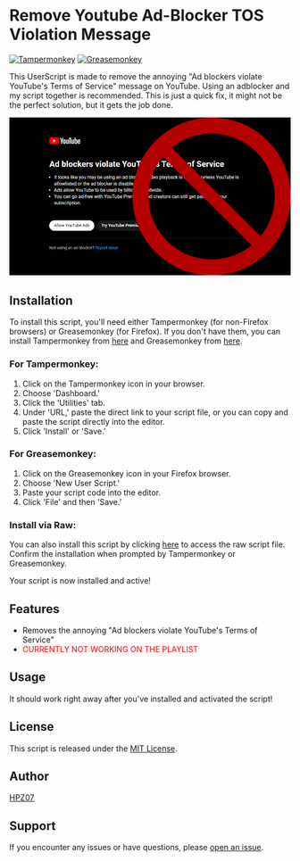 # Remove Youtube Ad-Blocker TOS Violation Message

[![Tampermonkey](https://img.shields.io/badge/Tampermonkey-Compatible-brightgreen.svg)](https://www.tampermonkey.net)
[![Greasemonkey](https://img.shields.io/badge/Greasemonkey-Compatible-brightgreen.svg)](https://addons.mozilla.org/en-US/firefox/addon/greasemonkey/)

This UserScript is made to remove the annoying "Ad blockers violate YouTube's Terms of Service" message on YouTube. Using an adblocker and my script together is recommended.
This is just a quick fix, it might not be the perfect solution, but it gets the job done.

<div align="center">
    <img src="/image.png" alt="Preview">
</div>

## Installation

To install this script, you'll need either Tampermonkey (for non-Firefox browsers) or Greasemonkey (for Firefox). If you don't have them, you can install Tampermonkey from [here](https://www.tampermonkey.net/) and Greasemonkey from [here](https://addons.mozilla.org/en-US/firefox/addon/greasemonkey/).

### For Tampermonkey:

1. Click on the Tampermonkey icon in your browser.
2. Choose 'Dashboard.'
3. Click the 'Utilities' tab.
4. Under 'URL,' paste the direct link to your script file, or you can copy and paste the script directly into the editor.
5. Click 'Install' or 'Save.'

### For Greasemonkey:

1. Click on the Greasemonkey icon in your Firefox browser.
2. Choose 'New User Script.'
3. Paste your script code into the editor.
4. Click 'File' and then 'Save.'

### Install via Raw:

You can also install this script by clicking [here](https://github.com/HPZ07/RemoveAdBlockYoutube/raw/main/youtube-ad-blocker-message-remover.user.js) to access the raw script file. Confirm the installation when prompted by Tampermonkey or Greasemonkey.

Your script is now installed and active!

## Features

- Removes the annoying "Ad blockers violate YouTube's Terms of Service"
- <font color="red">CURRENTLY NOT WORKING ON THE PLAYLIST</font>

## Usage

It should work right away after you've installed and activated the script!

## License

This script is released under the [MIT License](LICENSE).

## Author

[HPZ07](https://github.com/HPZ07)

## Support

If you encounter any issues or have questions, please [open an issue](https://github.com/HPZ07/RemoveAdBlockYoutube/issues).

